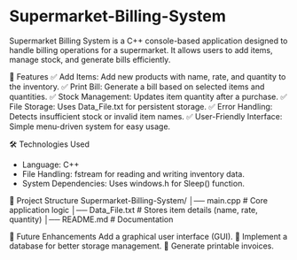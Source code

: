 # Supermarket-Billing-System
Supermarket Billing System is a C++ console-based application designed to handle billing operations for a supermarket. It allows users to add items, manage stock, and generate bills efficiently.


🚀  Features
✅ Add Items: Add new products with name, rate, and quantity to the inventory.
✅ Print Bill: Generate a bill based on selected items and quantities.
✅ Stock Management: Updates item quantity after a purchase.
✅ File Storage: Uses Data_File.txt for persistent storage.
✅ Error Handling: Detects insufficient stock or invalid item names.
✅ User-Friendly Interface: Simple menu-driven system for easy usage.


🛠 Technologies Used
* Language: C++
* File Handling: fstream for reading and writing inventory data.
* System Dependencies: Uses windows.h for Sleep() function.


📂 Project Structure
Supermarket-Billing-System/
│── main.cpp       # Core application logic
│── Data_File.txt  # Stores item details (name, rate, quantity)
│── README.md      # Documentation


📝 Future Enhancements
Add a graphical user interface (GUI).
🔹 Implement a database for better storage management.
🔹 Generate printable invoices.
